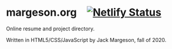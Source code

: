 # margeson.org [![Netlify Status](https://api.netlify.com/api/v1/badges/b0cf1140-4234-4203-9276-d192a838fcb5/deploy-status)](https://app.netlify.com/sites/margeson/deploys)
Online resume and project directory.

Written in HTML5/CSS/JavaScript by Jack Margeson, fall of 2020.